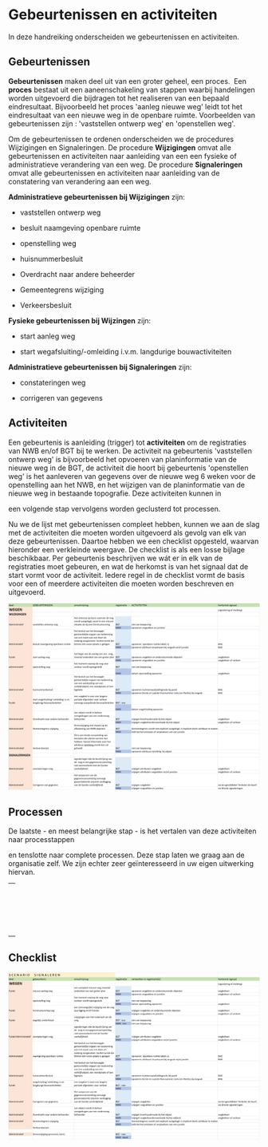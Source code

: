 Gebeurtenissen en activiteiten
==============================

In deze handreiking onderscheiden we gebeurtenissen en activiteiten.

Gebeurtenissen
--------------

**Gebeurtenissen** maken deel uit van een groter geheel, een proces.  Een
**proces** bestaat uit een aaneenschakeling van stappen waarbij handelingen
worden uitgevoerd die bijdragen tot het realiseren van een bepaald
eindresultaat. Bijvoorbeeld het proces 'aanleg nieuwe weg' leidt tot het
eindresultaat van een nieuwe weg in de openbare ruimte. Voorbeelden van
gebeurtenissen zijn : 'vaststellen ontwerp weg' en 'openstellen weg'.

Om de gebeurtenissen te ordenen onderscheiden we de procedures Wijzigingen en
Signaleringen. De procedure **Wijzigingen** omvat alle gebeurtenissen en
activiteiten naar aanleiding van een een fysieke of administratieve verandering
van een weg. De procedure **Signaleringen** omvat alle gebeurtenissen en
activiteiten naar aanleiding van de constatering van verandering aan een weg.

**Administratieve gebeurtenissen bij Wijzigingen** zijn:

-   vaststellen ontwerp weg

-   besluit naamgeving openbare ruimte

-   openstelling weg

-   huisnummerbesluit

-   Overdracht naar andere beheerder

-   Gemeentegrens wijziging

-   Verkeersbesluit

**Fysieke gebeurtenissen bij Wijzingen** zijn:

-   start aanleg weg

-   start wegafsluiting/-omleiding i.v.m. langdurige bouwactiviteiten

**Administratieve gebeurtenissen bij Signaleringen** zijn:

-   constateringen weg

-   corrigeren van gegevens

Activiteiten
------------

Een gebeurtenis is aanleiding (trigger) tot **activiteiten** om de registraties
van NWB en/of BGT bij te werken. De activiteit na gebeurtenis 'vaststellen
ontwerp weg' is bijvoorbeeld het opvoeren van planinformatie van de nieuwe weg
in de BGT, de activiteit die hoort bij gebeurtenis 'openstellen weg' is het
aanleveren van gegevens over de nieuwe weg 6 weken voor de openstelling aan het
NWB, en het wijzigen van de planinformatie van de nieuwe weg in bestaande
topografie. Deze activiteiten kunnen in

een volgende stap vervolgens worden geclusterd tot processen.

Nu we de lijst met gebeurtenissen compleet hebben, kunnen we aan de slag met de
activiteiten die moeten worden uitgevoerd als gevolg van elk van deze
gebeurtenissen. Daartoe hebben we een checklist opgesteld, waarvan hieronder een
verkleinde weergave. De checklist is als een losse bijlage beschikbaar. Per
gebeurtenis beschrijven we wát er in elk van de registraties moet gebeuren, en
wat de herkomst is van het signaal dat de start vormt voor de activiteit. Iedere
regel in de checklist vormt de basis voor een of meerdere activiteiten die
moeten worden beschreven en uitgevoerd.

![](media/92a8c18ed9b86cccbc727058a7835c71.png)

Processen
---------

De laatste - en meest belangrijke stap - is het vertalen van deze activiteiten
naar processtappen

en tenslotte naar complete processen. Deze stap laten we graag aan de
organisatie zelf. We zijn echter zeer geïnteresseerd in uw eigen uitwerking
hiervan.

|   |
|---|
|   |
|   |
|   |
|   |
|   |
|   |
|   |
|   |
|   |
|   |
|   |
|   |
|   |
|   |
|   |
|   |
|   |
|   |
|   |
|   |

Checklist
---------

![](media/8f6168ed9cc250493f09a171476481e3.png)
